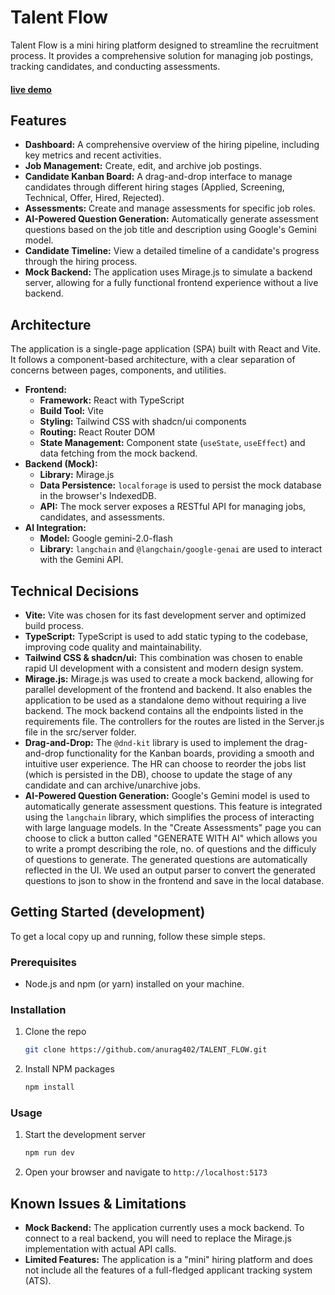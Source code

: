 # Talent Flow

Talent Flow is a mini hiring platform designed to streamline the recruitment process. It provides a comprehensive solution for managing job postings, tracking candidates, and conducting assessments.

####  [live demo](https://talent-flow-1xyb7gykb-anurag402s-projects.vercel.app)

## Features

*   **Dashboard:** A comprehensive overview of the hiring pipeline, including key metrics and recent activities.
*   **Job Management:** Create, edit, and archive job postings.
*   **Candidate Kanban Board:** A drag-and-drop interface to manage candidates through different hiring stages (Applied, Screening, Technical, Offer, Hired, Rejected).
*   **Assessments:** Create and manage assessments for specific job roles.
*   **AI-Powered Question Generation:** Automatically generate assessment questions based on the job title and description using Google's Gemini model.
*   **Candidate Timeline:** View a detailed timeline of a candidate's progress through the hiring process.
*   **Mock Backend:** The application uses Mirage.js to simulate a backend server, allowing for a fully functional frontend experience without a live backend.

## Architecture

The application is a single-page application (SPA) built with React and Vite. It follows a component-based architecture, with a clear separation of concerns between pages, components, and utilities.

*   **Frontend:**
    *   **Framework:** React with TypeScript
    *   **Build Tool:** Vite
    *   **Styling:** Tailwind CSS with shadcn/ui components
    *   **Routing:** React Router DOM
    *   **State Management:** Component state (`useState`, `useEffect`) and data fetching from the mock backend.
*   **Backend (Mock):**
    *   **Library:** Mirage.js
    *   **Data Persistence:** `localforage` is used to persist the mock database in the browser's IndexedDB.
    *   **API:** The mock server exposes a RESTful API for managing jobs, candidates, and assessments.
*   **AI Integration:**
    *   **Model:** Google gemini-2.0-flash
    *   **Library:** `langchain` and `@langchain/google-genai` are used to interact with the Gemini API.

## Technical Decisions

*   **Vite:** Vite was chosen for its fast development server and optimized build process.  
*   **TypeScript:** TypeScript is used to add static typing to the codebase, improving code quality and maintainability.
*   **Tailwind CSS & shadcn/ui:** This combination was chosen to enable rapid UI development with a consistent and modern design system.
*   **Mirage.js:** Mirage.js was used to create a mock backend, allowing for parallel development of the frontend and backend. It also enables the application to be used as a standalone demo without requiring a live backend. The mock backend contains all the endpoints listed in the requirements file. The controllers for the routes are listed in the Server.js file in the src/server folder.
*   **Drag-and-Drop:** The `@dnd-kit` library is used to implement the drag-and-drop functionality for the Kanban boards, providing a smooth and intuitive user experience. The HR can choose to reorder the jobs list (which is persisted in the DB), choose to update the stage of any candidate and can archive/unarchive jobs.
*   **AI-Powered Question Generation:** Google's Gemini model is used to automatically generate assessment questions. This feature is integrated using the `langchain` library, which simplifies the process of interacting with large language models. In the "Create Assessments" page you can choose to click a button called "GENERATE WITH AI" which allows you to write a prompt describing the role, no. of questions and the difficuly of questions to generate. The generated questions are automatically reflected in the UI. We used an output parser to convert the generated questions to json to show in the frontend and save in the local database. 

## Getting Started (development)

To get a local copy up and running, follow these simple steps.

### Prerequisites

*   Node.js and npm (or yarn) installed on your machine.

### Installation

1.  Clone the repo
    ```sh
    git clone https://github.com/anurag402/TALENT_FLOW.git
    ```
2.  Install NPM packages
    ```sh
    npm install
    ```

### Usage

1.  Start the development server
    ```sh
    npm run dev
    ```
2.  Open your browser and navigate to `http://localhost:5173`

## Known Issues & Limitations

*   **Mock Backend:** The application currently uses a mock backend. To connect to a real backend, you will need to replace the Mirage.js implementation with actual API calls.
*   **Limited Features:** The application is a "mini" hiring platform and does not include all the features of a full-fledged applicant tracking system (ATS).
